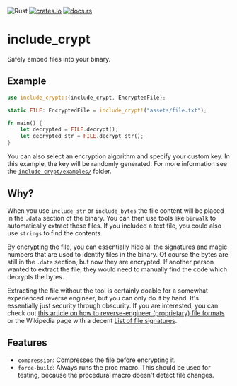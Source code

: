 ![Rust](https://github.com/not-matthias/include_crypt/workflows/Rust/badge.svg)
[![crates.io](https://img.shields.io/crates/v/include-crypt.svg)](https://crates.io/crates/include-crypt)
[![docs.rs](https://docs.rs/include-crypt/badge.svg)](https://docs.rs/include-crypt)

# include_crypt
Safely embed files into your binary.

## Example

```rust
use include_crypt::{include_crypt, EncryptedFile};

static FILE: EncryptedFile = include_crypt!("assets/file.txt");

fn main() {
    let decrypted = FILE.decrypt();
    let decrypted_str = FILE.decrypt_str();
}
```

You can also select an encryption algorithm and specify your custom key. In this example, the key will be randomly generated. For more information see the [`include-crypt/examples/`](./include-crypt/examples) folder.

## Why?

When you use `include_str` or `include_bytes` the file content will be placed in the `.data` section of the binary. You can then use tools like `binwalk` to automatically extract these files. If you included a text file, you could also use `strings` to find the contents.

By encrypting the file, you can essentially hide all the signatures and magic numbers that are used to identify files in the binary. Of course the bytes  are still in the `.data` section, but now they are encrypted. If another person wanted to extract the file, they would need to manually find the code which decrypts the bytes.

Extracting the file without the tool is certainly doable for a somewhat experienced reverse engineer, but you can only do it by hand. It's essentially just security through obscurity. If you are interested, you can check out [this article on how to reverse-engineer (proprietary) file formats](https://en.wikibooks.org/wiki/Reverse_Engineering/File_Formats) or the Wikipedia page with a decent [List of file signatures](https://en.wikipedia.org/wiki/List_of_file_signatures). 

## Features

- `compression`: Compresses the file before encrypting it.
- `force-build`: Always runs the proc macro. This should be used for testing, because the procedural macro doesn't detect file changes.

